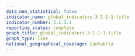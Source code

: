 ```yaml
---
data_non_statistical: false
indicator_name: global_indicators.3-1-1-1-title
indicator_number: 3.1.1.1
reporting_status: complete
graph_title: global_indicators.3-1-1-1-title
graph_type: line
national_geographical_coverage: Cantabria
---
```


